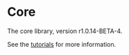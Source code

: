 # Core

The core library, version r1.0.14-BETA-4.

See the [tutorials](tutorials/index.md) for more information.
